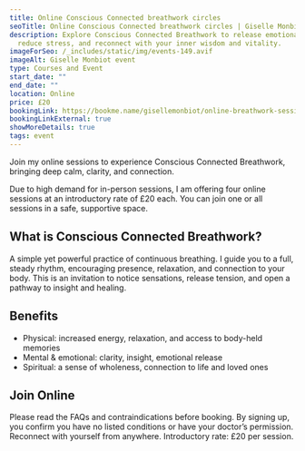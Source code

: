 ```yaml
---
title: Online Conscious Connected breathwork circles
seoTitle: Online Conscious Connected breathwork circles | Giselle Monbiot
description: Explore Conscious Connected Breathwork to release emotional blocks,
  reduce stress, and reconnect with your inner wisdom and vitality.
imageForSeo: /_includes/static/img/events-149.avif
imageAlt: Giselle Monbiot event
type: Courses and Event
start_date: ""
end_date: ""
location: Online
price: £20
bookingLink: https://bookme.name/gisellemonbiot/online-breathwork-sessions-for-inner-peace-and-healing
bookingLinkExternal: true
showMoreDetails: true
tags: event
---
```

Join my online sessions to experience Conscious Connected Breathwork, bringing deep calm, clarity, and connection.

Due to high demand for in-person sessions, I am offering four online sessions at an introductory rate of £20 each. You can join one or all sessions in a safe, supportive space.

## **What is Conscious Connected Breathwork?**


A simple yet powerful practice of continuous breathing. I guide you to a full, steady rhythm, encouraging presence, relaxation, and connection to your body. This is an invitation to notice sensations, release tension, and open a pathway to insight and healing.

## Benefits

* Physical: increased energy, relaxation, and access to body-held memories
* Mental & emotional: clarity, insight, emotional release
* Spiritual: a sense of wholeness, connection to life and loved ones

## Join Online


Please read the FAQs and contraindications before booking. By signing up, you confirm you have no listed conditions or have your doctor’s permission.
Reconnect with yourself from anywhere. Introductory rate: £20 per session.
